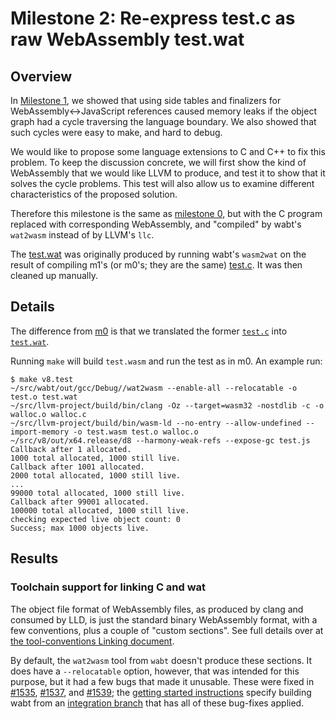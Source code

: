 # Milestone 2: Re-express test.c as raw WebAssembly test.wat

## Overview

In [Milestone 1](../m1/), we showed that using side tables and
finalizers for WebAssembly<->JavaScript references caused memory leaks
if the object graph had a cycle traversing the language boundary.  We
also showed that such cycles were easy to make, and hard to debug.

We would like to propose some language extensions to C and C++ to fix
this problem.  To keep the discussion concrete, we will first show the
kind of WebAssembly that we would like LLVM to produce, and test it to
show that it solves the cycle problems.  This test will also allow us to
examine different characteristics of the proposed solution.

Therefore this milestone is the same as [milestone 0](../m0/), but with
the C program replaced with corresponding WebAssembly, and "compiled" by
wabt's `wat2wasm` instead of by LLVM's `llc`.

The [test.wat](./test.wat) was originally produced by running wabt's
`wasm2wat` on the result of compiling m1's (or m0's; they are the same)
[test.c](../m1/test.c).  It was then cleaned up manually.

## Details

The difference from [m0](../m0) is that we translated the former
[`test.c`](../m0/test.c) into [`test.wat`](./test.wat).

Running `make` will build `test.wasm` and run the test as in m0.  An
example run:

```
$ make v8.test
~/src/wabt/out/gcc/Debug//wat2wasm --enable-all --relocatable -o test.o test.wat
~/src/llvm-project/build/bin/clang -Oz --target=wasm32 -nostdlib -c -o walloc.o walloc.c
~/src/llvm-project/build/bin/wasm-ld --no-entry --allow-undefined --import-memory -o test.wasm test.o walloc.o
~/src/v8/out/x64.release/d8 --harmony-weak-refs --expose-gc test.js
Callback after 1 allocated.
1000 total allocated, 1000 still live.
Callback after 1001 allocated.
2000 total allocated, 1000 still live.
...
99000 total allocated, 1000 still live.
Callback after 99001 allocated.
100000 total allocated, 1000 still live.
checking expected live object count: 0
Success; max 1000 objects live.
```

## Results

### Toolchain support for linking C and wat

The object file format of WebAssembly files, as produced by clang and
consumed by LLD, is just the standard binary WebAssembly format, with a
few conventions, plus a couple of "custom sections".  See full details
over at [the tool-conventions Linking
document](https://github.com/WebAssembly/tool-conventions/blob/master/Linking.md).

By default, the `wat2wasm` tool from `wabt` doesn't produce these
sections.  It does have a `--relocatable` option, however, that was
intended for this purpose, but it had a few bugs that made it unusable.
These were fixed in
[#1535](https://github.com/WebAssembly/wabt/pull/1535),
[#1537](https://github.com/WebAssembly/wabt/pull/1537), and
[#1539](https://github.com/WebAssembly/wabt/pull/1539); the [getting
started instructions](../getting-started.md) specify building wabt from
an [integration branch](https://github.com/wingo/wabt/tree/integration)
that has all of these bug-fixes applied.
